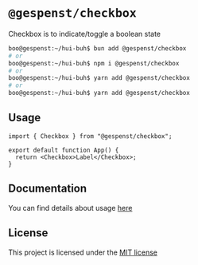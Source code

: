 # `@gespenst/checkbox`

Checkbox is to indicate/toggle a boolean state

```sh
boo@gespenst:~/hui-buh$ bun add @gespenst/checkbox
# or
boo@gespenst:~/hui-buh$ npm i @gespenst/checkbox
# or
boo@gespenst:~/hui-buh$ yarn add @gespenst/checkbox
# or
boo@gespenst:~/hui-buh$ yarn add @gespenst/checkbox
```

## Usage

```tsx
import { Checkbox } from "@gespenst/checkbox";

export default function App() {
  return <Checkbox>Label</Checkbox>;
}
```

## Documentation

You can find details about usage
[here](https://docs-placeholder/docs/components/checkbox)

## License

This project is licensed under the
[MIT license](https://opensource.org/license/mit)
